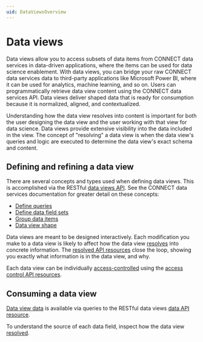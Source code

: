 ```yaml
---
uid: DataViewsOverview
---
```


# Data views

Data views allow you to access subsets of data items from CONNECT data services in data-driven applications, where the items can be used for data science enablement. With data views, you can bridge your raw CONNECT data services data to third-party applications like Microsoft Power BI, where it can be used for analytics, machine learning, and so on. Users can programmatically retrieve data view content using the CONNECT data services API. Data views deliver shaped data that is ready for consumption because it is normalized, aligned, and contextualized.

Understanding how the data view resolves into content is important for both the user designing the data view and the user working with that view for data science. Data views provide extensive visibility into the data included in the view. The concept of "resolving" a data view is when the data view's queries and logic are executed to determine the data view's exact schema and content.

## Defining and refining a data view

There are several concepts and types used when defining data views. This is accomplished via the RESTful [data views API](xref:DataViewsAPIOverview). See the CONNECT data services documentation for greater detail on these concepts:

- [Define queries](xref:DataViewsQueries)
- [Define data field sets](xref:DataViewsFieldSets)
- [Group data items](xref:DataViewsGrouping)
- [Data view shape](xref:DataViewShape)

Data views are meant to be designed interactively. Each modification you make to a data view is likely to affect how the data view [resolves](xref:ResolvedDataView) into concrete information. The [resolved API resources](xref:data-views-data-views-resolved) close the loop, showing you exactly what information is in the data view, and why.

Each data view can be individually [access-controlled](xref:DataViewsSecuringDataViews) using the [access control API resources](xref:data-views-access-control).

## Consuming a data view

[Data view data](xref:DataViewsQuickStartGetData) is available via queries to the RESTful data views [data API resource](xref:data-views-data-views-data). 

To understand the source of each data field, inspect how the data view [resolved](xref:ResolvedDataView).
